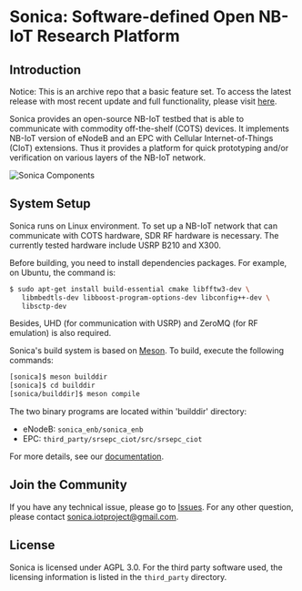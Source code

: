 # Sonica: Software-defined Open NB-IoT Research Platform

## Introduction

Notice: This is an archive repo that a basic feature set. To access the
latest release with most recent update and full functionality,
please visit [here](http://metro.cs.ucla.edu/codeshare.html).

Sonica provides an open-source NB-IoT testbed that is able to communicate with commodity off-the-shelf (COTS) devices.
It implements NB-IoT version of eNodeB and an EPC with Cellular
Internet-of-Things (CIoT) extensions.
Thus it provides a platform for quick prototyping and/or verification
on various layers of the NB-IoT network.

![Sonica Components](docs/assets/sonica-overview.png "Sonica Components")

## System Setup

Sonica runs on Linux environment. To set up a NB-IoT network that can
communicate with COTS hardware, SDR RF hardware is necessary. The currently
tested hardware include USRP B210 and X300.

Before building, you need to install dependencies packages. For example,
on Ubuntu, the command is:

```sh
$ sudo apt-get install build-essential cmake libfftw3-dev \
   libmbedtls-dev libboost-program-options-dev libconfig++-dev \
   libsctp-dev
```

Besides, UHD (for communication with USRP) and ZeroMQ (for RF emulation)
is also required.

Sonica's build system is based on [Meson](https://mesonbuild.com/).
To build, execute the following commands:

```sh
[sonica]$ meson builddir
[sonica]$ cd builddir
[sonica/builddir]$ meson compile
```

The two binary programs are located within 'builddir' directory:
* eNodeB: `sonica_enb/sonica_enb`
* EPC: `third_party/srsepc_ciot/src/srsepc_ciot`

For more details, see our [documentation](https://dboyan.github.io/sonica-doc/).

## Join the Community
If you have any technical issue, please go to [Issues](https://github.com/sonica-nbiot/sonica/issues).
For any other question, please contact <sonica.iotproject@gmail.com>.

## License

Sonica is licensed under AGPL 3.0. For the third party software used,
the licensing information is listed in the `third_party` directory.

